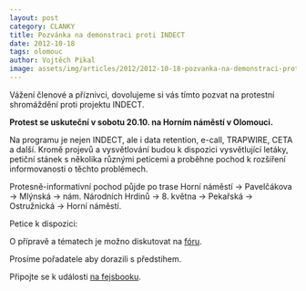 ```yaml
---
layout: post
category: CLANKY
title: Pozvánka na demonstraci proti INDECT
date: 2012-10-18
tags: olomouc
author: Vojtěch Pikal
image: assets/img/articles/2012/2012-10-18-pozvanka-na-demonstraci-proti-indect.jpg   #751x422 pixelu
---
```

Vážení členové a příznivci, dovolujeme si vás tímto pozvat na protestní shromáždění proti projektu INDECT.

**Protest se uskuteční v sobotu 20.10. na Horním náměstí v Olomouci.**

Na programu je nejen INDECT, ale i data retention, e-call, TRAPWIRE, CETA a další. Kromě projevů a vysvětlování budou k dispozici vysvětlující letáky, petiční stánek s několika různými peticemi a proběhne pochod k rozšíření informovanosti o těchto problémech.

Protesně-informativní pochod půjde po trase Horní náměstí -> Pavelčákova -> Mlýnská -> nám. Národních Hrdinů -> 8. května -> Pekařská -> Ostružnická -> Horní náměstí.

Petice k dispozici:

O přípravě a tématech je možno diskutovat na [fóru](https://forum.pirati.cz//viewtopic.php?f=80&t=13774).

Prosíme pořadatele aby dorazili s předstihem.

Připojte se k události [na fejsbooku](https://www.facebook.com/events/470037426351738/).






